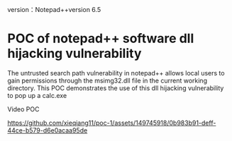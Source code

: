 version：Notepad++version 6.5
# POC of notepad++ software dll hijacking vulnerability

The untrusted search path vulnerability in notepad++ allows local users to gain permissions through the msimg32.dll file in the current working directory. This POC demonstrates the use of this dll hijacking vulnerability to pop up a calc.exe 

Video POC

https://github.com/xieqiang11/poc-1/assets/149745918/0b983b91-deff-44ce-b579-d6e0acaa95de
